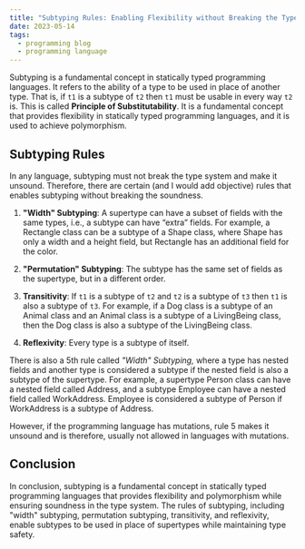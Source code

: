 ```yaml
---
title: "Subtyping Rules: Enabling Flexibility without Breaking the Type System"
date: 2023-05-14
tags: 
  - programming blog
  - programming language
---
```


Subtyping is a fundamental concept in statically typed programming languages. It refers to the ability of a type to be used in place of another type. That is, if `t1` is a subtype of `t2` then `t1` must be usable in every way `t2` is. This is called **Principle of Substitutability**. It is a fundamental concept that provides flexibility in statically typed programming languages, and it is used to achieve polymorphism.

## Subtyping Rules

In any language, subtyping must not break the type system and make it unsound. Therefore, there are certain (and I would add objective) rules that enables subtyping without breaking the soundness.

1. **"Width" Subtyping**: A supertype can have a subset of fields with the same types, i.e., a subtype can have “extra” fields. For example, a Rectangle class can be a subtype of a Shape class, where Shape has only a width and a height field, but Rectangle has an additional field for the color.
    
2. **"Permutation" Subtyping**: The subtype has the same set of fields as the supertype, but in a different order.
    
3. **Transitivity**: If `t1` is a subtype of `t2` and `t2` is a subtype of `t3` then `t1` is also a subtype of `t3`. For example, if a Dog class is a subtype of an Animal class and an Animal class is a subtype of a LivingBeing class, then the Dog class is also a subtype of the LivingBeing class.
    
4. **Reflexivity**: Every type is a subtype of itself.
    

There is also a 5th rule called *"Width" Subtyping,* where a type has nested fields and another type is considered a subtype if the nested field is also a subtype of the supertype. For example, a supertype Person class can have a nested field called Address, and a subtype Employee can have a nested field called WorkAddress. Employee is considered a subtype of Person if WorkAddress is a subtype of Address.

However, if the programming language has mutations, rule 5 makes it unsound and is therefore, usually not allowed in languages with mutations.

## Conclusion

In conclusion, subtyping is a fundamental concept in statically typed programming languages that provides flexibility and polymorphism while ensuring soundness in the type system. The rules of subtyping, including "width" subtyping, permutation subtyping, transitivity, and reflexivity, enable subtypes to be used in place of supertypes while maintaining type safety.